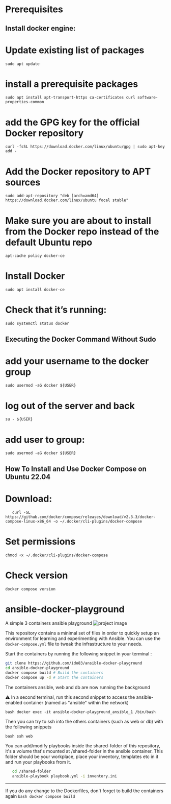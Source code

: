 # Prerequisites
## Install docker engine:
# Update existing list of packages
```sudo apt update```

# install a prerequisite packages 
```sudo apt install apt-transport-https ca-certificates curl software-properties-common```

# add the GPG key for the official Docker repository
```curl -fsSL https://download.docker.com/linux/ubuntu/gpg | sudo apt-key add -```

# Add the Docker repository to APT sources
```sudo add-apt-repository "deb [arch=amd64] https://download.docker.com/linux/ubuntu focal stable"```

# Make sure you are about to install from the Docker repo instead of the default Ubuntu repo
```apt-cache policy docker-ce```

# Install Docker
```sudo apt install docker-ce```

# Check that it’s running:
```sudo systemctl status docker```

## Executing the Docker Command Without Sudo
# add your username to the docker group
```sudo usermod -aG docker ${USER}```

# log out of the server and back
```su - ${USER}```

# add user to group:
```sudo usermod -aG docker ${USER}```


## How To Install and Use Docker Compose on Ubuntu 22.04
# Download:
```mkdir -p ~/.docker/cli-plugins/
   curl -SL https://github.com/docker/compose/releases/download/v2.3.3/docker-compose-linux-x86_64 -o ~/.docker/cli-plugins/docker-compose
```

# Set permissions
```chmod +x ~/.docker/cli-plugins/docker-compose```

# Check version
```docker compose version```



# ansible-docker-playground
A simple 3 containers ansible playground
![project image](https://i.imgur.com/jwf0hv9.png)

This repository contains a minimal set of files in order to quickly setup an environment for learning and experimenting with Ansible. 
You can use the `docker-compose.yml` file to tweak the infrastructure to your needs.

Start the containers by running the following snippet in your terminal :

```bash
git clone https://github.com/ido83/ansible-docker-playground
cd ansible-docker-playground
docker compose build # Build the containers
docker compose up -d # Start the containers
```
The containers ansible, web and db are now running the background

⚠ In a second terminal, run this second snippet to access the ansible-enabled container (named as "ansible" within the network) 

```bash docker exec -it ansible-docker-playground_ansible_1 /bin/bash```

Then you can try to ssh into the others containers (such as web or db) with the following snippets

```bash ssh web```

You can add/modify playbooks inside the shared-folder of this repository, it's a volume that's mounted at /shared-folder in the ansible container. This folder should be your workplace, place your inventory, templates etc in it and run your playbooks from it.
```bash
   cd /shared-folder
   ansible-playbook playbook.yml -i inventory.ini
```

---

If you do any change to the Dockerfiles, don't forget to build the containers again
```bash docker compose build```
